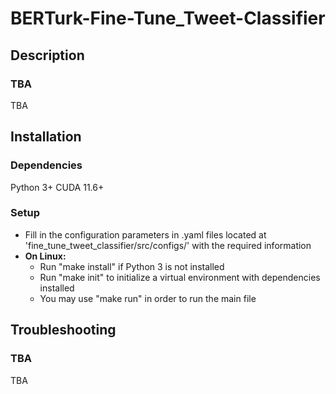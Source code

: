 # BERTurk-Fine-Tune_Tweet-Classifier

## Description
### TBA
TBA

## Installation
### Dependencies
Python 3+
CUDA 11.6+   

### Setup
* Fill in the configuration parameters in .yaml files located at 'fine_tune_tweet_classifier/src/configs/' with the required information
* __On Linux:__
  - Run "make install" if Python 3 is not installed
  - Run "make init" to initialize a virtual environment with dependencies installed
  - You may use "make run" in order to run the main file

## Troubleshooting
### TBA
TBA